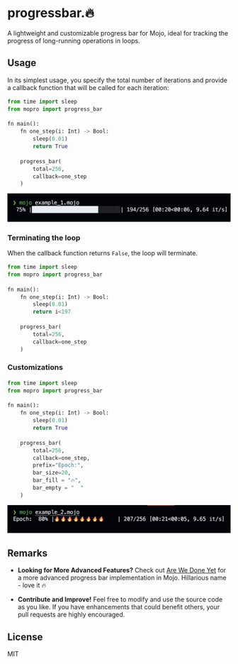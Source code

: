 # progressbar.🔥

A lightweight and customizable progress bar for Mojo, ideal for tracking the progress of long-running operations in loops.

## Usage

In its simplest usage, you specify the total number of iterations and provide a callback function that will be called for each iteration:

```python
from time import sleep
from mopro import progress_bar

fn main():
    fn one_step(i: Int) -> Bool:
        sleep(0.01)
        return True

    progress_bar(
        total=256,
        callback=one_step
    )
```

![example1.mojo](./imgs/example1.png)

### Terminating the loop

When the callback function returns `False`, the loop will terminate.


```python
from time import sleep
from mopro import progress_bar

fn main():
    fn one_step(i: Int) -> Bool:
        sleep(0.01)
        return i<197

    progress_bar(
        total=256,
        callback=one_step
    )
```

### Customizations

```python
from time import sleep
from mopro import progress_bar

fn main():
    fn one_step(i: Int) -> Bool:
        sleep(0.01)
        return True
        
    progress_bar(
        total=256,
        callback=one_step, 
        prefix="Epoch:", 
        bar_size=20,
        bar_fill = "🔥",
        bar_empty = "  "
    )
```

![example2.mojo](./imgs/example2.png)

## Remarks

- __Looking for More Advanced Features?__ Check out [Are We Done Yet](https://github.com/Ryul0rd/awdy) for a more advanced progress bar implementation in Mojo. Hillarious name - love it 🔥


- __Contribute and Improve!__ Feel free to modify and use the source code as you like. If you have enhancements that could benefit others, your pull requests are highly encouraged.

## License

MIT
